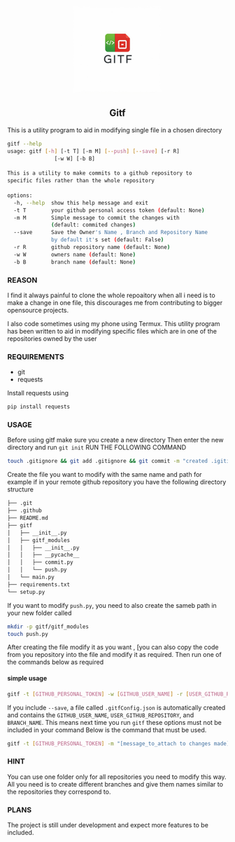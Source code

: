 <div align="center">
  <img src="https://raw.githubusercontent.com/John4650-hub/gitf/refs/heads/main/logo/gitf.jpeg" alt="Logo" width="200">
</div>
<h2 align="center">Gitf</h2>
This is a utility program to aid in modifying single file in a chosen directory

```bash
gitf --help
usage: gitf [-h] [-t T] [-m M] [--push] [--save] [-r R]
               [-w W] [-b B]

This is a utility to make commits to a github repository to
specific files rather than the whole repository

options:
  -h, --help  show this help message and exit
  -t T        your github personal access token (default: None)
  -m M        Simple message to commit the changes with
              (default: commited changes)
  --save      Save the Owner's Name , Branch and Repository Name
              by default it's set (default: False)
  -r R        github repository name (default: None)
  -w W        owners name (default: None)
  -b B        branch name (default: None)
```
### REASON
I find it always painful to clone the whole repoaitory when all i need is to make a change in one file, this discourages me from contributing to bigger opensource projects.

I also code sometimes using my phone using Termux.
This utility program has been written to aid in modifying specific files which are in one of the repositories owned by the user
### REQUIREMENTS
- git
- requests

Install requests using
```bash
pip install requests
```

### USAGE
Before using gitf make sure you create a new directory
Then enter the new directory and run `git init`
RUN THE FOLLOWING COMMAND

```bash
touch .gitignore && git add .gitignore && git commit -m "created .igitignore"
```

Create the file you want to modify with the same name and path for example
if in your remote github repository you have the following directory structure

```bash
├── .git
├── .github
├── README.md
├── gitf
│   ├── __init__.py
│   ├── gitf_modules
│   │   ├── __init__.py
│   │   ├── __pycache__
│   │   ├── commit.py
│   │   └── push.py
│   └── main.py
├── requirements.txt
└── setup.py
```
If you want to modify `push.py`, you need to also create the sameb path in your new folder called 
```bash
mkdir -p gitf/gitf_modules
touch push.py
```
After creating the file modify it as you want , [you can also copy the code from you repository into the file and modify it as required.
Then run one of the commands below as required
#### simple usage

```bash
gitf -t [GITHUB_PERSONAL_TOKEN] -w [GITHUB_USER_NAME] -r [USER_GITHUB_REPOSITORY] -b [BRANCH_NAME] -m "[message_to_attach to changes made]" 
```
If you include `--save`, a file called `.gitfConfig.json` is automatically created and contains the `GITHUB_USER_NAME`, `USER_GITHUB_REPOSITORY`, and `BRANCH_NAME`.
This means next time you run `gitf` these options must not be included in your command
Below is the command that must be used.
```bash
gitf -t [GITHUB_PERSONAL_TOKEN] -m "[message_to_attach to changes made]"
```
### HINT
You can use one folder only for all repositories you need to modify this way. All you need is to create different branches and
give them names similar to the repositories they correspond to.

### PLANS
The project is still under development and expect more features to be included.
